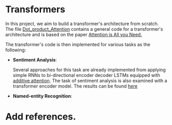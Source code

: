 # Transformers
 In this project, we aim to build a transformer's architecture from scratch. The file [Dot_product_Attention](Dot_product_Attention/) contains a general code for a transformer's architecture and is based on the paper [Attention is All you Need.](https://arxiv.org/abs/1706.03762)
 
 The transformer's code is then implemented for various tasks as the following: 
 
 * **Sentiment Analysis**:
   
   Several approaches for this task are already implemented from applying simple RNNs to bi-directional encoder decoder LSTMs equipped with [additive attention](https://github.com/samiraslani/LSTM-model). The task of sentiment analysis is also examined with a transformer encoder model. The results can be found [here](Sentiment-DotAtten.ipynb/)

 * **Named-entity Recognition**:










# Add references. 
